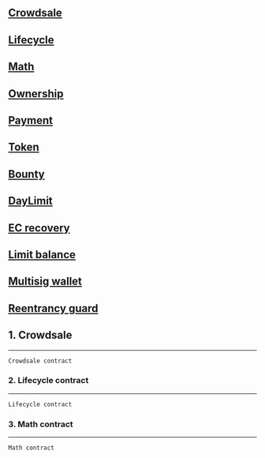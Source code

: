 
## [Crowdsale](#1-crowdsale)

## [Lifecycle](#2-lifecycle-contract)

## [Math](#3-math-contract)

## [Ownership](#4-loan)

## [Payment](#5-access-control-using-modifiers)

## [Token](#6-contract-as-state-machine)

## [Bounty](#7-withdrawal-pattern-re-entrancy)

## [DayLimit](#8-prepare-for-failure)

## [EC recovery](#9-digital-locker-contract)

## [Limit balance](#10-solidity-libraries)

## [Multisig wallet](#10-solidity-libraries)

## [Reentrancy guard](#10-solidity-libraries)
## 1. Crowdsale
***
    Crowdsale contract

### 2. Lifecycle contract
***
    Lifecycle contract

### 3. Math contract
***
    Math contract

